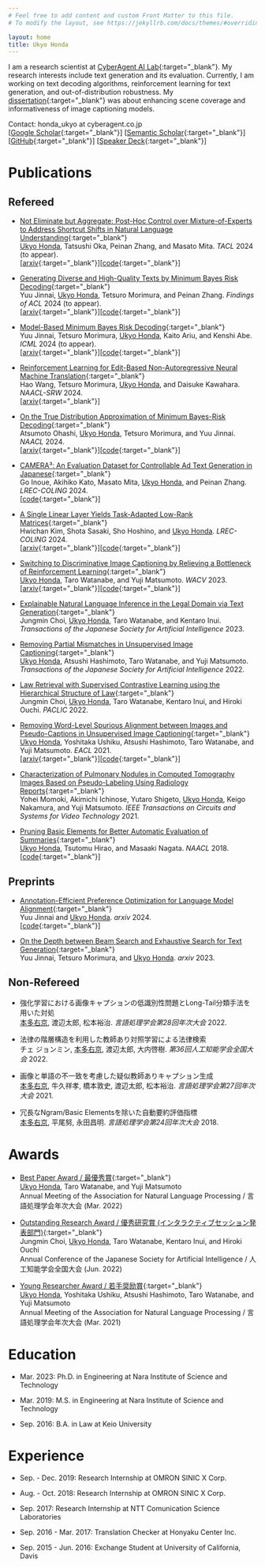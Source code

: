 ```yaml
---
# Feel free to add content and custom Front Matter to this file.
# To modify the layout, see https://jekyllrb.com/docs/themes/#overriding-theme-defaults

layout: home
title: Ukyo Honda
---
```


I am a research scientist at [CyberAgent AI Lab](https://research.cyberagent.ai/){:target="_blank"}.
My research interests include text generation and its evaluation.
Currently, I am working on text decoding algorithms, reinforcement learning for text generation, and out-of-distribution robustness.
My [dissertation](https://library.naist.jp/opac/en/book/106967){:target="_blank"} was about enhancing scene coverage and informativeness of image captioning models.

Contact: honda_ukyo at cyberagent.co.jp  
[[Google Scholar](https://scholar.google.com/citations?view_op=list_works&hl=en&user=Cf48JmIAAAAJ&gmla=AJsN-F7cFOhEmj5wyPEjy3woOW4WiBiQFhraO_3UN_fCxQH0fbq8XZJfyShqQo402HnFePvN9hgn3pHoLY0My0X4s-cWUm46plZ7CvgUqxBH375gTxt-Yy3ZxkQYg6oWawg65NHEjeYN){:target="_blank"}] [[Semantic Scholar](https://www.semanticscholar.org/author/Ukyo-Honda/46205964){:target="_blank"}] [[GitHub](https://github.com/ukyh){:target="_blank"}] [[Speaker Deck](https://speakerdeck.com/ukyh){:target="_blank"}]

# Publications

## Refereed

<!-- * [](){:target="_blank"}  
<u>Ukyo Honda</u>
[[arxiv](){:target="_blank"}][[code](){:target="_blank"}] -->

* [Not Eliminate but Aggregate: Post-Hoc Control over Mixture-of-Experts to Address Shortcut Shifts in Natural Language Understanding](https://arxiv.org/abs/2406.12060){:target="_blank"}  
<u>Ukyo Honda</u>, Tatsushi Oka, Peinan Zhang, and Masato Mita. *TACL* 2024 (to appear).  
[[arxiv](https://arxiv.org/abs/2406.12060){:target="_blank"}][[code](https://github.com/CyberAgentAILab/posthoc-control-moe.git){:target="_blank"}]

* [Generating Diverse and High-Quality Texts by Minimum Bayes Risk Decoding](https://arxiv.org/abs/2401.05054){:target="_blank"}  
Yuu Jinnai, <u>Ukyo Honda</u>, Tetsuro Morimura, and Peinan Zhang. *Findings of ACL* 2024 (to appear).  
[[arxiv](https://arxiv.org/abs/2401.05054){:target="_blank"}][[code](https://github.com/CyberAgentAILab/diverse-mbr){:target="_blank"}]

* [Model-Based Minimum Bayes Risk Decoding](https://arxiv.org/abs/2311.05263){:target="_blank"}  
Yuu Jinnai, Tetsuro Morimura, <u>Ukyo Honda</u>, Kaito Ariu, and Kenshi Abe. *ICML* 2024 (to appear).  
[[arxiv](https://arxiv.org/abs/2311.05263){:target="_blank"}][[code](https://github.com/CyberAgentAILab/model-based-mbr){:target="_blank"}]

* [Reinforcement Learning for Edit-Based Non-Autoregressive Neural Machine Translation](https://aclanthology.org/2024.naacl-srw.22/){:target="_blank"}  
Hao Wang, Tetsuro Morimura, <u>Ukyo Honda</u>, and Daisuke Kawahara. *NAACL-SRW* 2024.  
[[arxiv](https://arxiv.org/abs/2405.01280){:target="_blank"}]

* [On the True Distribution Approximation of Minimum Bayes-Risk Decoding](https://aclanthology.org/2024.naacl-short.38/){:target="_blank"}  
Atsumoto Ohashi, <u>Ukyo Honda</u>, Tetsuro Morimura, and Yuu Jinnai. *NAACL* 2024.  
[[arxiv](https://arxiv.org/abs/2404.00752){:target="_blank"}][[code](https://github.com/CyberAgentAILab/mbr-anomaly){:target="_blank"}]

* [CAMERA³: An Evaluation Dataset for Controllable Ad Text Generation in Japanese](https://aclanthology.org/2024.lrec-main.242/){:target="_blank"}  
Go Inoue, Akihiko Kato, Masato Mita, <u>Ukyo Honda</u>, and Peinan Zhang. *LREC-COLING* 2024.  
[[code](https://github.com/CyberAgentAILab/camera3){:target="_blank"}]

* [A Single Linear Layer Yields Task-Adapted Low-Rank Matrices](https://aclanthology.org/2024.lrec-main.141/){:target="_blank"}  
Hwichan Kim, Shota Sasaki, Sho Hoshino, and <u>Ukyo Honda</u>. *LREC-COLING* 2024.  
[[arxiv](https://arxiv.org/abs/2403.14946){:target="_blank"}][[code](https://github.com/CyberAgentAILab/CondLoRA){:target="_blank"}]

* [Switching to Discriminative Image Captioning by Relieving a Bottleneck of Reinforcement Learning](https://openaccess.thecvf.com/content/WACV2023/papers/Honda_Switching_to_Discriminative_Image_Captioning_by_Relieving_a_Bottleneck_of_WACV_2023_paper.pdf){:target="_blank"}  
<u>Ukyo Honda</u>, Taro Watanabe, and Yuji Matsumoto. *WACV* 2023.  
[[arxiv](https://arxiv.org/abs/2212.03230){:target="_blank"}][[code](https://github.com/ukyh/switch_disc_caption){:target="_blank"}]

* [Explainable Natural Language Inference in the Legal Domain via Text Generation](https://www.jstage.jst.go.jp/article/tjsai/38/3/38_38-3_C-MB6/_article/-char/en){:target="_blank"}  
Jungmin Choi, <u>Ukyo Honda</u>, Taro Watanabe, and Kentaro Inui. *Transactions of the Japanese Society for Artificial Intelligence* 2023.  

* [Removing Partial Mismatches in Unsupervised Image Captioning](https://www.jstage.jst.go.jp/article/tjsai/37/2/37_37-2_H-L82/_article/-char/en){:target="_blank"}  
<u>Ukyo Honda</u>, Atsushi Hashimoto, Taro Watanabe, and Yuji Matsumoto. *Transactions of the Japanese Society for Artificial Intelligence* 2022.  

* [Law Retrieval with Supervised Contrastive Learning using the Hierarchical Structure of Law](https://aclanthology.org/2022.paclic-1.65/){:target="_blank"}  
Jungmin Choi, <u>Ukyo Honda</u>, Taro Watanabe, Kentaro Inui, and Hiroki Ouchi. *PACLIC* 2022.  

* [Removing Word-Level Spurious Alignment between Images and Pseudo-Captions in Unsupervised Image Captioning](https://aclanthology.org/2021.eacl-main.323/){:target="_blank"}  
<u>Ukyo Honda</u>, Yoshitaka Ushiku, Atsushi Hashimoto, Taro Watanabe, and Yuji Matsumoto. *EACL* 2021.  
[[arxiv](https://arxiv.org/abs/2104.13872){:target="_blank"}][[code](https://github.com/ukyh/RemovingSpuriousAlignment){:target="_blank"}]

* [Characterization of Pulmonary Nodules in Computed Tomography Images Based on Pseudo-Labeling Using Radiology Reports](https://ieeexplore.ieee.org/abstract/document/9402853/){:target="_blank"}  
Yohei Momoki, Akimichi Ichinose, Yutaro Shigeto, <u>Ukyo Honda</u>, Keigo Nakamura, and Yuji Matsumoto. *IEEE Transactions on Circuits and Systems for Video Technology* 2021.   

* [Pruning Basic Elements for Better Automatic Evaluation of Summaries](https://aclanthology.org/N18-2104/){:target="_blank"}  
<u>Ukyo Honda</u>, Tsutomu Hirao, and Masaaki Nagata. *NAACL* 2018.  
[[code](https://github.com/ukyh/prunedBE){:target="_blank"}]

## Preprints

* [Annotation-Efficient Preference Optimization for Language Model Alignment](https://arxiv.org/abs/2405.13541){:target="_blank"}  
Yuu Jinnai and <u>Ukyo Honda</u>.  *arxiv* 2024.  
[[code](https://github.com/CyberAgentAILab/annotation-efficient-po){:target="_blank"}]

* [On the Depth between Beam Search and Exhaustive Search for Text Generation](https://arxiv.org/abs/2308.13696){:target="_blank"}  
Yuu Jinnai, Tetsuro Morimura, and <u>Ukyo Honda</u>. *arxiv* 2023.  

## Non-Refereed

* 強化学習における画像キャプションの低識別性問題とLong-Tail分類手法を用いた対処  
<u>本多右京</u>, 渡辺太郎, 松本裕治. *言語処理学会第28回年次大会* 2022.

* 法律の階層構造を利用した教師あり対照学習による法律検索  
チェ ジョンミン, <u>本多右京</u>, 渡辺太郎, 大内啓樹. *第36回人工知能学会全国大会* 2022.

* 画像と単語の不一致を考慮した疑似教師ありキャプション生成  
<u>本多右京</u>, 牛久祥孝, 橋本敦史, 渡辺太郎, 松本裕治. *言語処理学会第27回年次大会* 2021.

* 冗長なNgram/Basic Elementsを除いた自動要約評価指標  
<u>本多右京</u>, 平尾努, 永田昌明. *言語処理学会第24回年次大会* 2018.


# Awards

* [Best Paper Award / 最優秀賞](https://www.anlp.jp/nlp2022/award.html){:target="_blank"}  
<u>Ukyo Honda</u>, Taro Watanabe, and Yuji Matsumoto  
Annual Meeting of the Association for Natural Language Processing / 言語処理学会年次大会 (Mar. 2022)

* [Outstanding Research Award / 優秀研究賞 (インタラクティブセッション発表部門)](https://www.ai-gakkai.or.jp/about/award/jsai_award-conf/){:target="_blank"}  
Jungmin Choi, <u>Ukyo Honda</u>, Taro Watanabe, Kentaro Inui, and Hiroki Ouchi  
Annual Conference of the Japanese Society for Artificial Intelligence / 人工知能学会全国大会 (Jun. 2022)

* [Young Researcher Award / 若手奨励賞](https://www.anlp.jp/nlp2021/award.html){:target="_blank"}  
<u>Ukyo Honda</u>, Yoshitaka Ushiku, Atsushi Hashimoto, Taro Watanabe, and Yuji Matsumoto  
Annual Meeting of the Association for Natural Language Processing / 言語処理学会年次大会 (Mar. 2021)


# Education

* Mar. 2023: Ph.D. in Engineering at Nara Institute of Science and Technology

* Mar. 2019: M.S. in Engineering at Nara Institute of Science and Technology

* Sep. 2016: B.A. in Law at Keio University


# Experience

* Sep. - Dec. 2019: Research Internship at OMRON SINIC X Corp.

* Aug. - Oct. 2018: Research Internship at OMRON SINIC X Corp.

* Sep. 2017: Research Internship at NTT Comunication Science Laboratories

* Sep. 2016 - Mar. 2017: Translation Checker at Honyaku Center Inc.

* Sep. 2015 - Jun. 2016: Exchange Student at University of California, Davis


